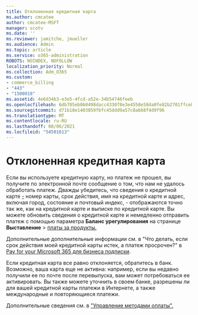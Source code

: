 ```yaml
---
title: Отклоненная кредитная карта
ms.author: cmcatee
author: cmcatee-MSFT
manager: scotv
ms.date: ''
ms.reviewer: jamitche, jmueller
ms.audience: Admin
ms.topic: article
ms.service: o365-administration
ROBOTS: NOINDEX, NOFOLLOW
localization_priority: Normal
ms.collection: Adm_O365
ms.custom:
- commerce_billing
- "443"
- "1500018"
ms.assetid: 4e6d34b3-e3e5-4fcd-a52e-34b54746feeb
ms.openlocfilehash: 6db785eb860498dacc4330f8e3e4558e58da0fe82b2701ffce8abe615678275a
ms.sourcegitcommit: d71b18e1403859fbfc45ddd9a57c8ab68f4d9f96
ms.translationtype: MT
ms.contentlocale: ru-RU
ms.lasthandoff: 08/06/2021
ms.locfileid: "54501613"
---
```

# <a name="declined-credit-card"></a>Отклоненная кредитная карта

Если вы используете кредитную карту, но платеж не прошел, вы получите по электронной почте сообщение о том, что нам не удалось обработать платеж. Дважды убедитесь, что сведения о кредитной карте [-](https://go.microsoft.com/fwlink/p/?linkid=842054) номер карты, срок действия, имя на кредитной карте и адрес, включая город, состояние и почтовый индекс, - отображаются точно так же, как на кредитной карте и выписке по кредитной карте. Вы можете обновить сведения о кредитной карте и немедленно отправить платеж с помощью параметра **Баланс урегулирования** на странице **Выставление**  >  [платы за продукты.](https://go.microsoft.com/fwlink/p/?linkid=842054)

Дополнительные дополнительные информации см. в "Что делать, если срок действия моей кредитной карты истек, а платеж просрочен?" в [Pay for your Microsoft 365 для бизнеса подписки](/microsoft-365/commerce/billing-and-payments/pay-for-your-subscription#what-if-my-credit-card-was-declined-and-my-payment-is-past-due).
  
Если кредитная карта все равно отклоняется, обратитесь в банк. Возможно, ваша карта еще не активна: например, если вы недавно получили ее по почте после перевыпуска, вам может потребоваться ее активировать. Вы также можете уточнить в своем банке, разрешены ли для вашей кредитной карты платежи в Интернете, а также международные и повторяющиеся платежи.  
  
Дополнительные сведения см. в ["Управление методами оплаты".](/microsoft-365/commerce/billing-and-payments/manage-payment-methods)